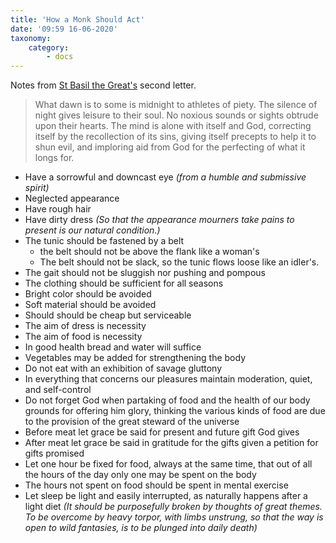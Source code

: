 ```yaml
---
title: 'How a Monk Should Act'
date: '09:59 16-06-2020'
taxonomy:
    category:
        - docs
---
```


Notes from [St Basil the Great's](../../holy-fathers/st-basil-the-great) second letter.

> What dawn is to some is midnight to athletes of piety. The silence of night gives leisure to their soul. No noxious sounds or sights obtrude upon their hearts. The mind is alone with itself and God, correcting itself by the recollection of its sins, giving itself precepts to help it to shun evil, and imploring aid from God for the perfecting of what it longs for.

- Have a sorrowful and downcast eye *(from a humble and submissive spirit)*
- Neglected appearance
- Have rough hair
- Have dirty dress *(So that the appearance mourners take pains to present is our natural condition.)*
- The tunic should be fastened by a belt
	* the belt should not be above the flank like a woman's
	* The belt should not be slack, so the tunic flows loose like an idler's.
- The gait should not be sluggish nor pushing and pompous
- The clothing should be sufficient for all seasons
- Bright color should be avoided
- Soft material should be avoided
- Should should be cheap but serviceable
- The aim of dress is necessity
- The aim of food is necessity
- In good health bread and water will suffice
- Vegetables may be added for strengthening the body
- Do not eat with  an exhibition of savage gluttony 
- In everything that concerns our pleasures maintain moderation, quiet, and self-control
- Do not forget God when partaking of food and the health of our body grounds for offering him glory, thinking the various kinds of food are due to the provision of the great steward of the universe
- Before meat let grace be said for present and future gift God gives
- After meat let grace be said in gratitude for the gifts given a petition for gifts promised
- Let one hour be fixed for food, always at the same time, that out of all the hours of the day only one may be spent on the body
- The hours not spent on food should be spent in mental exercise
- Let sleep be light and easily interrupted, as naturally happens after a light diet *(It should be purposefully broken by thoughts of great themes. To be overcome by heavy torpor, with limbs unstrung, so that the way is open to wild fantasies, is to be plunged into daily death)*